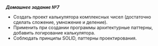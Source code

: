 ***Домашнее задание №7***

- Создать проект калькулятора комплексных чисел (достаточно сделать сложение, умножение и деление).
- Применить при создании программы архитектурные паттерны, добавить логирование калькулятора.
- Соблюдать принципы SOLID, паттерны проектирования.